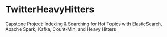 # TwitterHeavyHitters

Capstone Project: Indexing & Searching for Hot Topics with ElasticSearch, Apache Spark, Kafka, Count-Min, and Heavy Hitters

